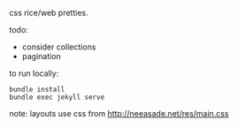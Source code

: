 css rice/web pretties.

todo:
- consider collections
- pagination

to run locally:

```
bundle install
bundle exec jekyll serve
```

note: layouts use css from http://neeasade.net/res/main.css
